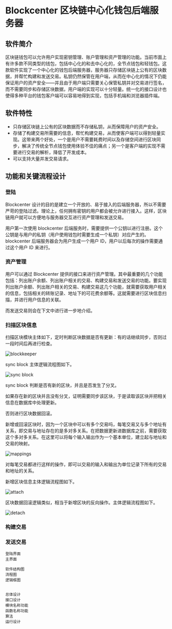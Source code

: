 # Blockcenter 区块链中心化钱包后端服务器

## 软件简介

区块链钱包可以允许用户实现密钥管理、账户管理和资产管理的功能。当前市面上有许多款不同类型的钱包，包括中心化的和去中心化的，全节点钱包和轻钱包。这款软件实现了一个中心化的钱包后端服务器，服务器只存储区块链上公有的区块数据，并帮忙构建和发送交易。私钥仍然保管在用户端，从而在中心化的情况下仍能保证用户的资产安全——并且由于用户端只需要关心保管私钥并对交易进行签名，而不需要同步和存储区块数据，用户端的实现可以十分轻量。统一化的接口设计也使得多种平台的钱包客户端可以容易地得到实现，包括手机端和浏览器插件端。

## 软件特性

+ 只存储区块链上公有的区块数据而不存储私钥，从而保障用户的资产安全。
+ 存储了构建交易所需要的信息，帮忙构建交易，从而使客户端可以得到轻量实现。这带来两个好处，一个是用户不需要耗费时间以及存储空间进行区块同步，解决了传统全节点钱包使用体验不佳的痛点；另一个是客户端的实现不需要进行交易的解析，降低了开发成本。
+ 可以支持大量并发交易请求。

## 功能和关键流程设计

### 登陆

Blockcenter 设计的目的是建立一个开放的、易于接入的后端服务器，所以不需要严苛的登陆过滤。理论上，任何拥有密钥的用户都会被允许进行接入。这样，区块链用户就可以方便地与服务器交互进行资产管理和发送交易。

用户第一次使用 blockcenter 后端服务时，需要提供一个公钥以进行注册。这个公钥是与用户的私钥（用户使用钱包时需要生成一个私钥）对应产生的。blockcenter 后端服务器会为用户生成一个用户 ID，用户以后每次的操作需要通过这个用户 ID 来进行。

### 资产管理

用户可以通过 Blockcenter 提供的接口来进行资产管理。其中最重要的几个功能包括：列出账户余额、列出账户相关的交易、构建交易和发送交易的功能。要实现列出账户余额、列出账户相关的交易、构建交易这几个功能，就需要获取用户相关的信息，包括相关的转账记录、地址下的可花费余额等。这就需要进行区块信息扫描，并进行用户信息的关联。

而发送交易则会在下文中进行进一步地介绍。

### 扫描区块信息

扫描区块模块主体如下，定时判断区块数据是否有更新：有的话继续同步，否则过一段时间后再进行检查。

![blockkeeper](blockkeeper.png)


sync block 主体逻辑流程图如下。

![sync block](syncblock.png)

sync block 判断是否有新的区块，并且是否发生了分叉。

如果存在新的区块并且没有分叉，证明需要同步该区块，于是读取该区块并把相关信息在数据库中处理更新。

否则进行区块数据回滚。

新增或回滚区块时，因为一个区块中可以有多个交易吗，每笔交易又与多个地址有关系，即交易与地址存在的是多对多关系。在把数据更新进数据库之前，需要获取这个多对多关系。在这里可以将每个输入输出作为一个基本单位，建立起与地址和交易的映射。

![mappings](mappings.png)

对每笔交易都进行这样的操作，即可以交易的输入和输出为单位记录下所有的交易和地址的关系。


新增区块信息主体逻辑流程图如下。

![attach](attach.png)

区块数据回滚逻辑类似，相当于新增区块的反向操作。主体逻辑流程图如下。

![detach](detach.png)

### 构建交易
### 发送交易

```
登陆界面
主界面

软件结构图
流程图
逻辑框图


总体设计
接口设计
模块名称功能
函数名称功能
算法
运行设计
```

